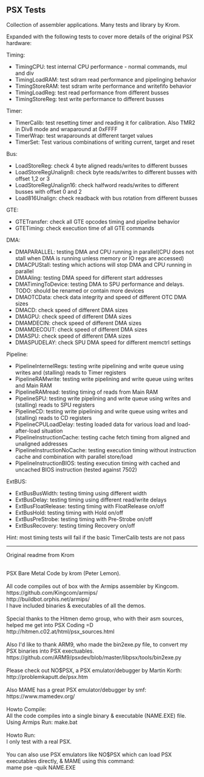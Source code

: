 ## PSX Tests

Collection of assembler applications. Many tests and library by Krom.

Expanded with the following tests to cover more details of the original PSX hardware:

Timing: 
- TimingCPU: test internal CPU performance - normal commands, mul and div
- TimingLoadRAM: test sdram read performance and pipelinging behavior
- TimingStoreRAM: test sdram write performance and writefifo behavior
- TimingLoadReg: test read performance from different busses
- TimingStoreReg: test write performance to different busses

Timer:
- TimerCalib: test resetting timer and reading it for calibration. Also TMR2 in Div8 mode and wraparound at 0xFFFF
- TimerWrap: test wraparounds at different target values
- TimerSet: Test various combinations of writing current, target and reset

Bus:
- LoadStoreReg: check 4 byte aligned reads/writes to different busses
- LoadStoreRegUnalign8: check byte reads/writes to different busses with offset 1,2 or 3
- LoadStoreRegUnalign16: check halfword reads/writes to different busses with offset 0 and 2
- Load816Unalign: check readback with bus rotation from different busses

GTE:
- GTETransfer: check all GTE opcodes timing and pipeline behavior 
- GTETiming: check execution time of all GTE commands

DMA:
- DMAPARALLEL: testing DMA and CPU running in parallel(CPU does not stall when DMA is running unless memory or IO regs are accessed)
- DMACPUStall: testing which actions will stop DMA and CPU running in parallel
- DMAAling: testing DMA speed for different start addresses
- DMATimingToDevice: testing DMA to SPU performance and delays. TODO: should be renamed or contain more devices
- DMAOTCData: check data integrity and speed of different OTC DMA sizes
- DMACD: check speed of different DMA sizes
- DMAGPU: check speed of different DMA sizes
- DMAMDECIN: check speed of different DMA sizes
- DMAMDECOUT: check speed of different DMA sizes
- DMASPU: check speed of different DMA sizes
- DMASPUDELAY: check SPU DMA speed for different memctrl settings

Pipeline:
- PipelineInternelRegs: testing write pipelining and write queue using writes and (stalling) reads to Timer registers
- PipelineRAMwrite: testing write pipelining and write queue using writes and Main RAM
- PipelineRAMread: testing timing of reads from Main RAM
- PipelineSPU: testing write pipelining and write queue using writes and (stalling) reads to SPU registers
- PipelineCD: testing write pipelining and write queue using writes and (stalling) reads to CD registers
- PipelineCPULoadDelay: testing loaded data for various load and load-after-load situation
- PipelineInstructionCache: testing cache fetch timing from aligned and unaligned addresses
- PipelineInstructionNoCache: testing execution timing without instruction cache and combination with parallel store/load
- PipelineInstructionBIOS: testing execution timing with cached and uncached BIOS instruction (tested against 7502)

ExtBUS:
- ExtBusBusWidth: testing timing using different width
- ExtBusDelay: testing timing using different read/write delays
- ExtBusFloatRelease: testing timing with FloatRelease on/off
- ExtBusHold: testing timing with Hold on/off
- ExtBusPreStrobe: testing timing with Pre-Strobe on/off
- ExtBusRecovery: testing timing Recovery on/off


Hint: most timing tests will fail if the basic TimerCalib tests are not pass

-------------
Original readme from Krom

<br />
PSX Bare Metal Code by krom (Peter Lemon).<br />
<br />
All code compiles out of box with the Armips assembler by Kingcom.<br />
https://github.com/Kingcom/armips/<br />
http://buildbot.orphis.net/armips/<br />
I have included binaries & executables of all the demos.<br />
<br />
Special thanks to the Hitmen demo group, who with their asm sources, helped me get into PSX Coding =D<br />
http://hitmen.c02.at/html/psx_sources.html<br />
<br />
Also I'd like to thank ARM9, who made the bin2exe.py file, to convert my PSX binaries into PSX exectuables.<br />
https://github.com/ARM9/psxdev/blob/master/libpsx/tools/bin2exe.py<br />
<br />
Please check out NO$PSX, a PSX emulator/debugger by Martin Korth:<br />
http://problemkaputt.de/psx.htm<br />
<br />
Also MAME has a great PSX emulator/debugger by smf:<br />
https://www.mamedev.org/<br />
<br />
Howto Compile:<br />
All the code compiles into a single binary & executable (NAME.EXE) file.<br />
Using Armips Run: make.bat<br />
<br />
Howto Run:<br />
I only test with a real PSX.<br />
<br />
You can also use PSX emulators like NO$PSX which can load PSX executables directly, & MAME using this command:<br />
mame pse -quik NAME.EXE
